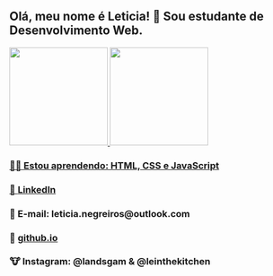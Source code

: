 <h2>Olá, meu nome é Leticia! 🐰 Sou estudante de Desenvolvimento Web.</h2>

<div>
  <a href="https://github.com/lichtle">
  <img height="175em"  src="https://github-readme-stats.vercel.app/api?username=lichtle&show_icons=true&theme=tokyonight&include_all_commits=true&count_private=true"/>
   <img  height ="175em" src="https://github-readme-stats.vercel.app/api/top-langs/?username=lichtle&&langs_count=7&theme=tokyonight"/>
  </div>
  
  <h3>🐻‍❄️ Estou aprendendo: HTML, CSS e JavaScript</h3>
  <h3>🐨 <a href="https://www.linkedin.com/in/leticianegreiros/" target="_blank">LinkedIn</a></h3>
  <h3>🐘 E-mail: leticia.negreiros@outlook.com</h3>
  <h3>🐑 <a href="https://lichtle.github.io/" target="_blank">github.io</a></h3>
  <h3>🐮 Instagram: @landsgam & @leinthekitchen</h3>
    
  <!--
**lichtle/lichtle** is a ✨ _special_ ✨ repository because its `README.md` (this file) appears on your GitHub profile.

Here are some ideas to get you started:

- 🔭 I’m currently working on ...
- 🌱 I’m currently learning ...
- 👯 I’m looking to collaborate on ...
- 🤔 I’m looking for help with ...
- 💬 Ask me about ...
- 📫 How to reach me: ...
- 😄 Pronouns: ...
- ⚡ Fun fact: ...
-->
